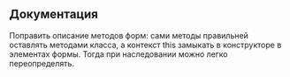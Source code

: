 ## Документация
Поправить описание методов форм: сами методы правильней 
оставлять методами класса, а контекст this замыкать в конструкторе
в элементах формы. Тогда при наследовании можно легко переопределять.
